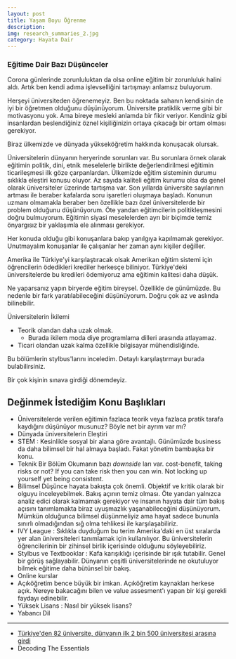 ```yaml
---
layout: post
title: Yaşam Boyu Öğrenme
description: 
img: research_summaries_2.jpg
category: Hayata Dair
---
```



### Eğitime Dair Bazı Düşünceler

Corona günlerinde zorunluluktan da olsa online eğitim bir zorunluluk halini aldı. Artık ben kendi adıma işlevselliğini tartışmayı anlamsız buluyorum.

Herşeyi üniversiteden öğrenemeyiz. Ben bu noktada sahanın kendisinin de iyi bir öğretmen olduğunu düşünüyorum. Üniversite pratiklik verme gibi bir motivasyonu yok. Ama bireye mesleki anlamda bir fikir veriyor. Kendiniz gibi insanlardan beslendiğiniz öznel kişiliğinizin ortaya çıkacağı bir ortam olması gerekiyor.

Biraz ülkemizde ve dünyada yükseköğretim hakkında konuşacak olursak. 

Üniversitelerin dünyanın heryerinde sorunları var. Bu sorunlara örnek olarak eğitimin politik, dini, etnik meselelerle birlikte değerlendirilmesi eğitimin ticarileşmesi ilk göze çarpanlardan. Ülkemizde eğitim sisteminin durumu sıklıkla eleştiri konusu oluyor. Az sayıda kaliteli eğitim kurumu olsa da genel olarak üniversiteler üzerinde tartışma var. Son yıllarda üniversite sayılarının artması ile beraber kafalarda soru işaretleri oluşmaya başladı. Konunun uzmanı olmamakla beraber ben özellikle bazı özel üniversitelerde bir problem olduğunu düşünüyorum. Öte yandan eğitimcilerin politikleşmesini doğru bulmuyorum. Eğitimin siyasi meselelerden ayrı bir biçimde temiz önyargısız bir yaklaşımla ele alınması gerekiyor.

Her konuda olduğu gibi konuşanlara bakıp yanılgıya kapılmamak gerekiyor. Unutmayalım konuşanlar ile çalışanlar her zaman aynı kişiler değiller.

Amerika ile Türkiye'yi karşılaştıracak olsak Amerikan eğitim sistemi için öğrencilerin ödedikleri krediler herkesçe biliniyor. Türkiye'deki üniversitelerde bu kredileri ödemiyoruz ama eğitimin kalitesi daha düşük.

Ne yaparsanız yapın biryerde eğitim bireysel. Özellikle de günümüzde. Bu nedenle bir fark yaratılabileceğini düşünüyorum. Doğru çok az ve aslında bilinebilir.

Üniversitelerin İkilemi
* Teorik olandan daha uzak olmak. 
    * Burada ikilem moda diye programlama dilleri arasında atlayamaz. 
* Ticari olandan uzak kalma özellikle bilgisayar mühendisliğinde.

Bu bölümlerin stylbus'larını inceledim. Detaylı karşılaştırmayı burada bulabilirsiniz.

Bir çok kişinin sınava girdiği dönemdeyiz.

## Değinmek İstediğim Konu Başlıkları

* Üniversitelerde verilen eğitimin fazlaca teorik veya fazlaca pratik tarafa kaydığını düşünüyor musunuz? Böyle net bir ayrım var mı?
* Dünyada üniversitelerin Eleştiri
* STEM : Kesinlikle sosyal bir alana göre avantajlı. Günümüzde business da daha bilimsel bir hal almaya başladı. Fakat yönetim bambaşka bir konu.
* Teknik Bir Bölüm Okumanın bazı *downside* ları var. cost-benefit, taking risks or not? If you can take risk then you can win. Not locking up yourself yet being consistent.
* Bilimsel Düşünce hayata bakışta çok önemli. Objektif ve kritik olarak bir olguyu inceleyebilmek. Bakış açının temiz olması. Öte yandan yalnızca analiz edici olarak kalmamak gerekiyor ve insanın hayata dair tüm bakış açısını tanımlamakta biraz uyuşmazlık yaşanabileceğini düşünüyorum. Mümkün olduğunca bilimsel düşünmeliyiz ama hayat sadece bununla sınırlı olmadığından sığ olma tehlikesi ile karşılaşabiliriz.
* IVY League : Sıklıkla duyduğum bu terim Amerika'daki en üst sıralarda yer alan üniversiteleri tanımlamak için kullanılıyor. Bu üniversitelerin öğrencilerinin bir zihinsel birlik içerisinde olduğunu söyleyebiliriz.
* Stylbus ve Textbooklar : Kafa karışıklığı içerisinde bir ışık tutabilir. Genel bir görüş sağlayabilir. Dünyanın çeşitli üniversitelerinde ne okutuluyor bilmek eğitime daha bütünsel bir bakış.
* Online kurslar
* Açıköğretim bence büyük bir imkan. Açıköğretim kaynakları herkese açık. Nereye bakacağını bilen ve value assesment'ı yapan bir kişi gerekli faydayı edinebilir.
* Yüksek Lisans : Nasıl bir yüksek lisans?
* Yabancı Dil

------------------------
* [Türkiye'den 82 üniversite, dünyanın ilk 2 bin 500 üniversitesi arasına girdi](aa.com.tr/tr/egitim/turkiyeden-82-universite-dunyanin-ilk-2-bin-500-universitesi-arasina-girdi)
* Decoding The Essentials
